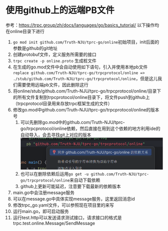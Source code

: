 # 使用github上的远端PB文件
参考：https://trpc.group/zh/docs/languages/go/basics_tutorial/
以下操作均在online目录下进行
1. `go mod init github.com/Truth-NJU/tprc-go/online`初始项目，init后面的参数是github的git地址
2. 创建protobuf文件，定义服务所需要的接口
3. `trpc create -p online.proto` 生成桩文件
4. 在生成的go.mod文件中会自动使用如下语句，引入并使用本地pb文件
   `replace github.com/Truth-NJU/tprc-go/trpcprotocol/online => ./stub/github.com/Truth-NJU/tprc-go/trpcprotocol/online`，但是这儿我们需要使用远端pb文件，因此删除这行
5. 将online/stub/github.com/Truth-NJU/tprc-go/trpcprotocol/online/目录下的所有文件复制到trpcprotocol/online目录下，将文件push到github上（trpcprotocol目录用来存放trpc框架生成的文件）
6. 修改go.mod中github.com/Truth-NJU/tprc-go/trpcprotocol/online的版本号 
   1. 可以先删除go.mod中的github.com/Truth-NJU/tprc-go/trpcprotocol/online依赖，然后直接在用到这个依赖的地方利用ide的自动导入，会去寻找git上对应的版本
   ![img.png](../img/img.png)
   2. 也可以在删除依赖后运用`go get -u github.com/Truth-NJU/tprc-go/trpcprotocol/online`来自动下载依赖
   3. github上更新可能延迟，注意要下载最新的依赖版本
7. main.go中会注册message服务 
8. 可以在message.go中具体实现message服务，这里返回消息id 
9. 修改trpc_go.yaml文件，可以参照现在项目里的来写 
10. 运行main.go，即可启动服务 
11. 运行test.http可以发送请求测试接口，请求接口的格式是trpc.test.online.Message/SendMessage
